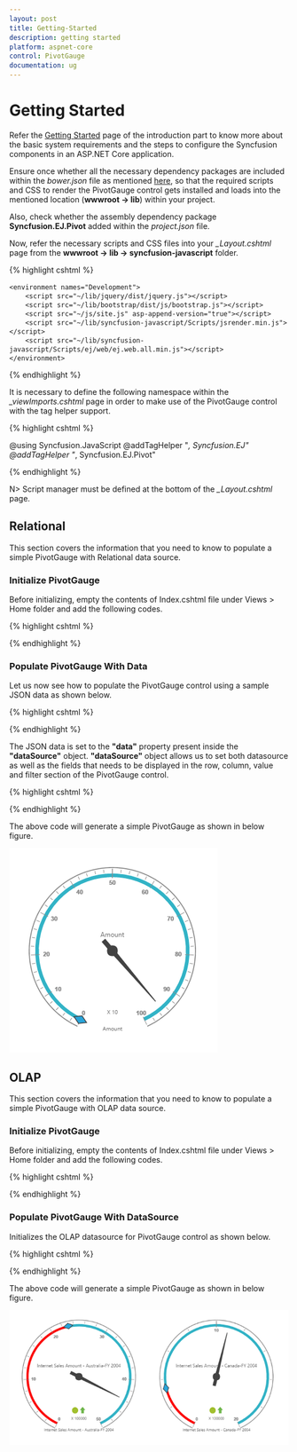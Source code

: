 ```yaml
---
layout: post
title: Getting-Started
description: getting started
platform: aspnet-core
control: PivotGauge
documentation: ug
---
```


# Getting Started

Refer the [Getting Started](/aspnet-core/getting-started) page of the introduction part to know more about the basic system requirements and the steps to configure the Syncfusion components in an ASP.NET Core application.

Ensure once whether all the necessary dependency packages are included within the *bower.json* file as mentioned [here](/aspnet-core/getting-started#configure-syncfusion-components-in-aspnet-core-application), so that the required scripts and CSS to render the PivotGauge control gets installed and loads into the mentioned location (**wwwroot -> lib**) within your project.

Also, check whether the assembly dependency package **Syncfusion.EJ.Pivot** added within the *project.json* file.

Now, refer the necessary scripts and CSS files into your *_Layout.cshtml* page from the **wwwroot -> lib -> syncfusion-javascript** folder.

{% highlight cshtml %}

<html>
<head>
    <environment names="Development">
        <link rel="stylesheet" href="~/lib/bootstrap/dist/css/bootstrap.css" />
        <link rel="stylesheet" href="~/css/site.css" />
        <link href="~/lib/syncfusion-javascript/Content/ej/web/default-theme/ej.web.all.min.css" rel="stylesheet" />
        <link href="~/lib/syncfusion-javascript/Content/ej/web/responsive-css/ej.responsive.css" rel="stylesheet" />
    </environment>
</head>
<body>

    <environment names="Development">
        <script src="~/lib/jquery/dist/jquery.js"></script>
        <script src="~/lib/bootstrap/dist/js/bootstrap.js"></script>
        <script src="~/js/site.js" asp-append-version="true"></script>
        <script src="~/lib/syncfusion-javascript/Scripts/jsrender.min.js"></script>
        <script src="~/lib/syncfusion-javascript/Scripts/ej/web/ej.web.all.min.js"></script>
    </environment>

</body>
</html>

{% endhighlight %}

It is necessary to define the following namespace within the *_viewImports.cshtml* page in order to make use of the PivotGauge control with the tag helper support.
 
{% highlight cshtml %}
 
@using Syncfusion.JavaScript
@addTagHelper "*, Syncfusion.EJ"
@addTagHelper "*, Syncfusion.EJ.Pivot"
    
{% endhighlight %}

N> Script manager must be defined at the bottom of the *_Layout.cshtml* page.

## Relational

This section covers the information that you need to know to populate a simple PivotGauge with Relational data source.

### Initialize PivotGauge

Before initializing, empty the contents of Index.cshtml file under Views > Home folder and add the following codes.

{% highlight cshtml %}

<ej-pivot-gauge id="PivotGauge1"></ej-pivot-gauge>

{% endhighlight %}

### Populate PivotGauge With Data

Let us now see how to populate the PivotGauge control using a sample JSON data as shown below. 

{% highlight cshtml %}

<ej-pivot-gauge id="PivotGauge1" load="onload"></ej-pivot-gauge>

<script type="text/javascript">
function onload(args) {
    args.model.dataSource.data = [
                    { Amount: 100, Country: "Canada", Date: "FY 2005", Product: "Bike", Quantity: 2, State: "Alberta" },
                    { Amount: 200, Country: "Canada", Date: "FY 2006", Product: "Van", Quantity: 3, State: "British Columbia" },
                    { Amount: 300, Country: "Canada", Date: "FY 2007", Product: "Car", Quantity: 4, State: "Brunswick" },
                    { Amount: 150, Country: "Canada", Date: "FY 2008", Product: "Bike", Quantity: 3, State: "Manitoba" },
                    { Amount: 200, Country: "Canada", Date: "FY 2006", Product: "Car", Quantity: 4, State: "Ontario" },
                    { Amount: 100, Country: "Canada", Date: "FY 2007", Product: "Van", Quantity: 1, State: "Quebec" },
                    { Amount: 200, Country: "France", Date: "FY 2005", Product: "Bike", Quantity: 2, State: "Charente-Maritime" },
                    { Amount: 250, Country: "France", Date: "FY 2006", Product: "Van", Quantity: 4, State: "Essonne" },
                    { Amount: 300, Country: "France", Date: "FY 2007", Product: "Car", Quantity: 3, State: "Garonne (Haute)" },
                    { Amount: 150, Country: "France", Date: "FY 2008", Product: "Van", Quantity: 2, State: "Gers" },
                    { Amount: 200, Country: "Germany", Date: "FY 2006", Product: "Van", Quantity: 3, State: "Bayern" },
                    { Amount: 250, Country: "Germany", Date: "FY 2007", Product: "Car", Quantity: 3, State: "Brandenburg" },
                    { Amount: 150, Country: "Germany", Date: "FY 2008", Product: "Car", Quantity: 4, State: "Hamburg" },
                    { Amount: 200, Country: "Germany", Date: "FY 2008", Product: "Bike", Quantity: 4, State: "Hessen" },
                    { Amount: 150, Country: "Germany", Date: "FY 2007", Product: "Van", Quantity: 3, State: "Nordrhein-Westfalen" },
                    { Amount: 100, Country: "Germany", Date: "FY 2005", Product: "Bike", Quantity: 2, State: "Saarland" },
                    { Amount: 150, Country: "United Kingdom", Date: "FY 2008", Product: "Bike", Quantity: 5, State: "England" },
                    { Amount: 250, Country: "United States", Date: "FY 2007", Product: "Car", Quantity: 4, State: "Alabama" },
                    { Amount: 200, Country: "United States", Date: "FY 2005", Product: "Van", Quantity: 4, State: "California" },
                    { Amount: 100, Country: "United States", Date: "FY 2006", Product: "Bike", Quantity: 2, State: "Colorado" },
                    { Amount: 150, Country: "United States", Date: "FY 2008", Product: "Car", Quantity: 3, State: "New Mexico" },
                    { Amount: 200, Country: "United States", Date: "FY 2005", Product: "Bike", Quantity: 4, State: "New York" },
                    { Amount: 250, Country: "United States", Date: "FY 2008", Product: "Car", Quantity: 3, State: "North Carolina" },
                    { Amount: 300, Country: "United States", Date: "FY 2007", Product: "Van", Quantity: 4, State: "South Carolina" }
    ];
}
</script>
    
{% endhighlight %}

The JSON data is set to the **"data"** property present inside the **"dataSource"** object. **"dataSource"** object allows us to set both datasource as well as the fields that needs to be displayed in the row, column, value and filter section of the PivotGauge control.
  
{% highlight cshtml %}
  
<ej-pivot-gauge id="PivotGauge1" enable-tooltip="true" background-color="transparent" load="onload">
    <e-data-source>
        <e-pivot-rows>
            <e-row-field field-name="Country" field-caption="Country"></e-row-field>
        </e-pivot-rows>
        <e-pivot-columns>
            <e-column-field field-name="Product" field-caption="Product"></e-column-field>
        </e-pivot-columns>
        <e-pivot-values>
            <e-value-field field-name="Amount" field-caption="Amount"></e-value-field>
        </e-pivot-values>
    </e-data-source>
    <e-scales>
        <e-circular-scales show-ranges="true" radius="150" show-scale-bar="true" size="1" show-indicators="true" show-labels="true">
            <e-border width="0.5"></e-border>
            <e-pointer-collections>
                <e-pointers show-back-needle="true" back-needle-length="20" length="125" width="7"></e-pointers>
                <e-pointers type="Marker" marker-type="Diamond" distance-from-scale="5" placement="Center" background-color="#29A4D9" length="25" width="15"></e-pointers>
            </e-pointer-collections>
            <e-tick-collections>
                <e-ticks type="Major" distance-from-scale="2" height="16" width="1" color="#8c8c8c"></e-ticks>
                <e-ticks type="Minor" height="6" width="1" distance-from-scale="2" color="#8c8c8c"></e-ticks>
            </e-tick-collections>
            <e-circular-range-collections>
                <e-circular-ranges distance-from-scale="-5" background-color="#fc0606">
                    <e-border color="#fc0606"></e-border>
                </e-circular-ranges>
                <e-circular-ranges distance-from-scale="-5"></e-circular-ranges>
            </e-circular-range-collections>
            <e-custom-label-collections>
                <e-circular-custom-labels color="#666666">
                    <e-custom-position x="180" y="290"></e-custom-position>
                    <e-custom-font size="10px" font-family="Segoe U" font-style="Normal"></e-custom-font>
                </e-circular-custom-labels>
                <e-circular-custom-labels color="#666666">
                    <e-custom-position x="180" y="320"></e-custom-position>
                    <e-custom-font size="10px" font-family="Segoe U" font-style="Normal"></e-custom-font>
                </e-circular-custom-labels>
                <e-circular-custom-labels color="#666666">
                    <e-custom-position x="180" y="150"></e-custom-position>
                    <e-custom-font size="10px" font-family="Segoe U" font-style="Normal"></e-custom-font>
                </e-circular-custom-labels>
            </e-custom-label-collections>
        </e-circular-scales>
    </e-scales>
    <e-label-format-settings decimal-places="2"></e-label-format-settings>
</ej-pivot-gauge>

{% endhighlight %}

The above code will generate a simple PivotGauge as shown in below figure.

![](Getting-Started_images/purejs.png)

## OLAP

This section covers the information that you need to know to populate a simple PivotGauge with OLAP data source.

### Initialize PivotGauge

Before initializing, empty the contents of Index.cshtml file under Views > Home folder and add the following codes.

{% highlight cshtml %}

<ej-pivot-gauge id="PivotGauge1"></ej-pivot-gauge>

{% endhighlight %}

### Populate PivotGauge With DataSource

Initializes the OLAP datasource for PivotGauge control as shown below.

{% highlight cshtml %}

<ej-pivot-gauge id="PivotGauge1" background-color="transparent" enable-tooltip="true" load="onLoad">
    <e-data-source catalog="Adventure Works DW 2008 SE" cube="Adventure Works" data="//bi.syncfusion.com/olap/msmdpump.dll">
        <e-pivot-rows>
            <e-row-field field-name="[Date].[Fiscal]"></e-row-field>
        </e-pivot-rows>
        <e-pivot-columns>
            <e-column-field field-name="[Customer].[Customer Geography]"></e-column-field>
        </e-pivot-columns>
        <e-pivot-values>
            <e-value-field axis="Column">
                <e-measures>
                    <e-measure-items field-name="[Measures].[Internet Sales Amount]"></e-measure-items>
                </e-measures>
            </e-value-field>
        </e-pivot-values>
    </e-data-source>
    <e-scales>
        <e-circular-scales show-ranges="true" radius="150" show-ticks="true" show-pointers="true" show-scale-bar="true" size="1" show-indicators="true" show-labels="true">
            <e-border width="0.5"></e-border>
            <e-pointer-collections>
                <e-pointers show-back-needle="true" back-needle-length="20" length="125" width="7"></e-pointers>
                <e-pointers type="Marker" marker-type="Diamond" distance-from-scale="5" placement="Center" background-color="#29A4D9" length="25" width="15"></e-pointers>
            </e-pointer-collections>
            <e-tick-collections>
                <e-ticks type="Major" distance-from-scale="2" height="16" width="1" color="#8c8c8c"></e-ticks>
                <e-ticks type="Minor" height="6" width="1" distance-from-scale="2" color="#8c8c8c"></e-ticks>
            </e-tick-collections>
            <e-circular-range-collections>
                <e-circular-ranges distance-from-scale="-5" background-color="#fc0606">
                    <e-border color="#fc0606"></e-border>
                </e-circular-ranges>
                <e-circular-ranges distance-from-scale="-5"></e-circular-ranges>
            </e-circular-range-collections>
            <e-custom-label-collections>
                <e-circular-custom-labels color="#666666">
                    <e-custom-position x="180" y="290"></e-custom-position>
                    <e-custom-font size="10px" font-family="Segoe U" font-style="Normal"></e-custom-font>
                </e-circular-custom-labels>
                <e-circular-custom-labels color="#666666">
                    <e-custom-position x="180" y="320"></e-custom-position>
                    <e-custom-font size="10px" font-family="Segoe U" font-style="Normal"></e-custom-font>
                </e-circular-custom-labels>
                <e-circular-custom-labels color="#666666">
                    <e-custom-position x="180" y="150"></e-custom-position>
                    <e-custom-font size="10px" font-family="Segoe U" font-style="Normal"></e-custom-font>
                </e-circular-custom-labels>
            </e-custom-label-collections>
        </e-circular-scales>
    </e-scales>
    <e-label-format-settings decimal-places="2"></e-label-format-settings>
</ej-pivot-gauge>

<script type="text/javascript">
    function onLoad(args) {
        args.model.dataSource.rows[0].filterItems = { values: ["[Date].[Fiscal].[Fiscal Year].&amp;[2004]"] };
    }
</script>

{% endhighlight %}

The above code will generate a simple PivotGauge as shown in below figure.

![](Getting-Started_images/Olap.png)
